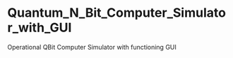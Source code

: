 # Quantum_N_Bit_Computer_Simulator_with_GUI
Operational QBit Computer Simulator with functioning GUI
